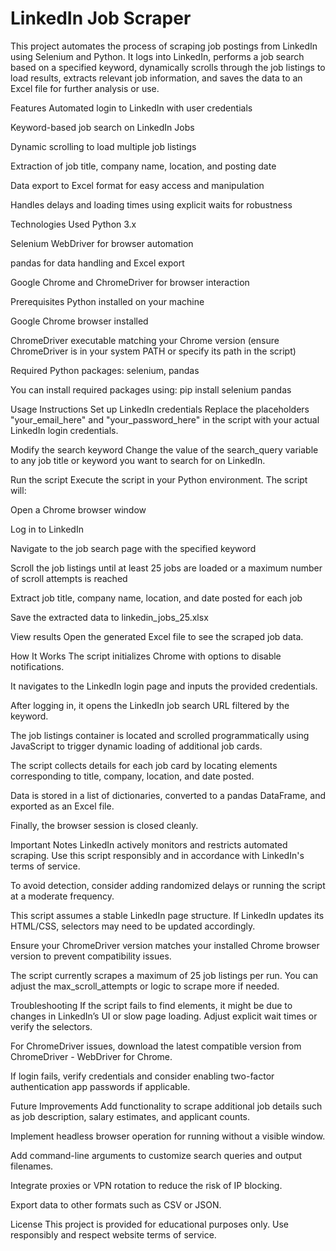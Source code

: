# LinkedIn Job Scraper
This project automates the process of scraping job postings from LinkedIn using Selenium and Python. It logs into LinkedIn, performs a job search based on a specified keyword, dynamically scrolls through the job listings to load results, extracts relevant job information, and saves the data to an Excel file for further analysis or use.

Features
Automated login to LinkedIn with user credentials

Keyword-based job search on LinkedIn Jobs

Dynamic scrolling to load multiple job listings

Extraction of job title, company name, location, and posting date

Data export to Excel format for easy access and manipulation

Handles delays and loading times using explicit waits for robustness

Technologies Used
Python 3.x

Selenium WebDriver for browser automation

pandas for data handling and Excel export

Google Chrome and ChromeDriver for browser interaction

Prerequisites
Python installed on your machine

Google Chrome browser installed

ChromeDriver executable matching your Chrome version (ensure ChromeDriver is in your system PATH or specify its path in the script)

Required Python packages: selenium, pandas

You can install required packages using:
pip install selenium pandas

Usage Instructions
Set up LinkedIn credentials
Replace the placeholders "your_email_here" and "your_password_here" in the script with your actual LinkedIn login credentials.

Modify the search keyword
Change the value of the search_query variable to any job title or keyword you want to search for on LinkedIn.

Run the script
Execute the script in your Python environment. The script will:

Open a Chrome browser window

Log in to LinkedIn

Navigate to the job search page with the specified keyword

Scroll the job listings until at least 25 jobs are loaded or a maximum number of scroll attempts is reached

Extract job title, company name, location, and date posted for each job

Save the extracted data to linkedin_jobs_25.xlsx

View results
Open the generated Excel file to see the scraped job data.

How It Works
The script initializes Chrome with options to disable notifications.

It navigates to the LinkedIn login page and inputs the provided credentials.

After logging in, it opens the LinkedIn job search URL filtered by the keyword.

The job listings container is located and scrolled programmatically using JavaScript to trigger dynamic loading of additional job cards.

The script collects details for each job card by locating elements corresponding to title, company, location, and date posted.

Data is stored in a list of dictionaries, converted to a pandas DataFrame, and exported as an Excel file.

Finally, the browser session is closed cleanly.

Important Notes
LinkedIn actively monitors and restricts automated scraping. Use this script responsibly and in accordance with LinkedIn's terms of service.

To avoid detection, consider adding randomized delays or running the script at a moderate frequency.

This script assumes a stable LinkedIn page structure. If LinkedIn updates its HTML/CSS, selectors may need to be updated accordingly.

Ensure your ChromeDriver version matches your installed Chrome browser version to prevent compatibility issues.

The script currently scrapes a maximum of 25 job listings per run. You can adjust the max_scroll_attempts or logic to scrape more if needed.

Troubleshooting
If the script fails to find elements, it might be due to changes in LinkedIn’s UI or slow page loading. Adjust explicit wait times or verify the selectors.

For ChromeDriver issues, download the latest compatible version from ChromeDriver - WebDriver for Chrome.

If login fails, verify credentials and consider enabling two-factor authentication app passwords if applicable.

Future Improvements
Add functionality to scrape additional job details such as job description, salary estimates, and applicant counts.

Implement headless browser operation for running without a visible window.

Add command-line arguments to customize search queries and output filenames.

Integrate proxies or VPN rotation to reduce the risk of IP blocking.

Export data to other formats such as CSV or JSON.

License
This project is provided for educational purposes only. Use responsibly and respect website terms of service.

